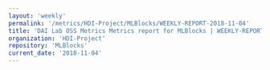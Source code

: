 ```yaml
---
layout: 'weekly'
permalink: '/metrics/HDI-Project/MLBlocks/WEEKLY-REPORT-2018-11-04'
title: 'DAI Lab OSS Metrics Metrics report for MLBlocks | WEEKLY-REPORT-2018-11-04'
organization: 'HDI-Project'
repository: 'MLBlocks'
current_date: '2018-11-04'
---
```

